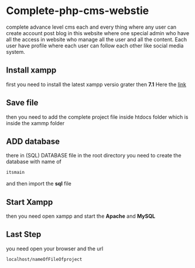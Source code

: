 
# Complete-php-cms-webstie
complete advance level cms each and every thing where any user can create account post blog in this website where one special admin who have  all the access in website who manage all the user and all the content. Each user have profile where each user can follow each other like 
social media system.

## Install xampp 

first you need to install the latest xampp versio grater then **7.1**
Here the [link](https://www.apachefriends.org/download.html)

## Save file 

then you need to add the complete project file inside htdocs folder which is inside the xammp folder 

## ADD database 
there in (SQL) DATABASE file in the root directory you need to create the database with name of 

```bash
itsmain
```
and then import the **sql** file

## Start Xampp
	
then you need open xampp and start the **Apache** and **MySQL**

## Last Step
	
you need open your browser and the url

```bash
localhost/nameOfFileOfproject






